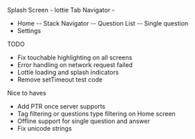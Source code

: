 Splash Screen - lottie
Tab Navigator -
  - Home
    -- Stack Navigator
      -- Question List
      -- Single question
  - Settings

TODO
- Fix touchable highlighting on all screens
- Error handling on network request failed
- Lottie loading and splash indicators
- Remove setTimeout test code

Nice to haves
- Add PTR once server supports
- Tag filtering or questions type filtering on Home screen
- Offline support for single question and answer
- Fix unicode strings
